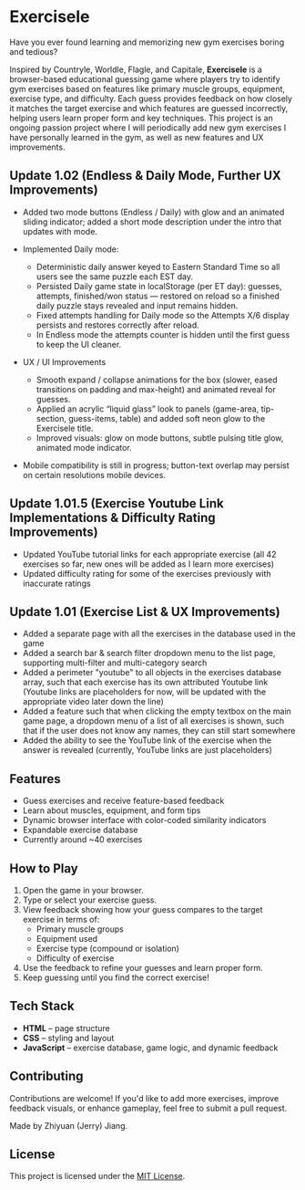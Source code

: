 
# Exercisele

Have you ever found learning and memorizing new gym exercises boring and tedious?

Inspired by Countryle, Worldle, Flagle, and Capitale, **Exercisele** is a browser-based educational guessing game where players try to identify gym exercises based on features like primary muscle groups, equipment, exercise type, and difficulty. Each guess provides feedback on how closely it matches the target exercise and which features are guessed incorrectly, helping users learn proper form and key techniques.
This project is an ongoing passion project where I will periodically add new gym exercises I have personally learned in the gym, as well as new features and UX improvements.

## Update 1.02 (Endless & Daily Mode, Further UX Improvements)
- Added two mode buttons (Endless / Daily) with glow and an animated sliding indicator; added a short mode description under the intro that updates with mode.
- Implemented Daily mode:
   - Deterministic daily answer keyed to Eastern Standard Time so all users see the same puzzle each EST day.
   - Persisted Daily game state in localStorage (per ET day): guesses, attempts, finished/won status — restored on reload so a finished daily puzzle stays revealed and input remains hidden.
   - Fixed attempts handling for Daily mode so the Attempts X/6 display persists and restores correctly after reload.
   - In Endless mode the attempts counter is hidden until the first guess to keep the UI cleaner.

- UX / UI Improvements
   - Smooth expand / collapse animations for the box (slower, eased transitions on padding and max-height) and animated reveal for guesses.
   - Applied an acrylic “liquid glass” look to panels (game-area, tip-section, guess-items, table) and added soft neon glow to the Exercisele title.
   - Improved visuals: glow on mode buttons, subtle pulsing title glow, animated mode indicator.

- Mobile compatibility is still in progress; button-text overlap may persist on certain resolutions mobile devices.

## Update 1.01.5 (Exercise Youtube Link Implementations & Difficulty Rating Improvements)
- Updated YouTube tutorial links for each appropriate exercise (all 42 exercises so far, new ones will be added as I learn more exercises)
- Updated difficulty rating for some of the exercises previously with inaccurate ratings

## Update 1.01 (Exercise List & UX Improvements)
- Added a separate page with all the exercises in the database used in the game
- Added a search bar & search filter dropdown menu to the list page, supporting multi-filter and multi-category search
- Added a perimeter "youtube" to all objects in the exercises database array, such that each exercise has its own attributed Youtube link (Youtube links are placeholders for now, will be updated with the appropriate video later down the line)
- Added a feature such that when clicking the empty textbox on the main game page, a dropdown menu of a list of all exercises is shown, such that if the user does not know any names, they can still start somewhere
- Added the ability to see the YouTube link of the exercise when the answer is revealed (currently, YouTube links are just placeholders)

## Features
- Guess exercises and receive feature-based feedback
- Learn about muscles, equipment, and form tips
- Dynamic browser interface with color-coded similarity indicators
- Expandable exercise database
- Currently around ~40 exercises

## How to Play
1. Open the game in your browser.
2. Type or select your exercise guess.
3. View feedback showing how your guess compares to the target exercise in terms of:
   - Primary muscle groups
   - Equipment used
   - Exercise type (compound or isolation)
   - Difficulty of exercise
4. Use the feedback to refine your guesses and learn proper form.
5. Keep guessing until you find the correct exercise!

## Tech Stack
- **HTML** – page structure
- **CSS** – styling and layout
- **JavaScript** – exercise database, game logic, and dynamic feedback

## Contributing
Contributions are welcome! If you'd like to add more exercises, improve feedback visuals, or enhance gameplay, feel free to submit a pull request.

Made by Zhiyuan (Jerry) Jiang.

## License
This project is licensed under the [MIT License](LICENSE).
